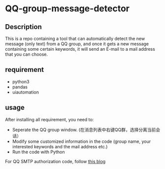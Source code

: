 # QQ-group-message-detector
## Description
This is a repo containing a tool that can automatically detect the new message (only text) from a QQ group, and once it gets a new message containing some certain keywords, it will send an E-mail to a mail address that you can choose.
## requirement
- python3
- pandas
- uiautomation
## usage
After installing all requirement, you need to:  
- Seperate the QQ group window. (在消息列表中右键QQ群，选择分离当前会话）
- Modify some customized information in the code (group name, your interested keywords and the mail address etc.)
- Run the code with Python  

For QQ SMTP authorization code, follow [this blog](https://blog.csdn.net/mao_hui_fei/article/details/105548814)
